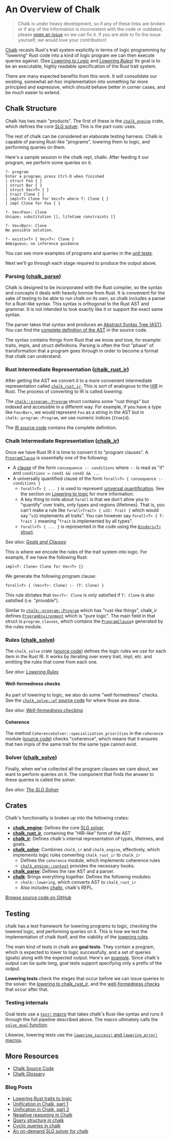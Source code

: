 # An Overview of Chalk

> Chalk is under heavy development, so if any of these links are broken or if
> any of the information is inconsistent with the code or outdated, please
> [open an issue][rustc-issues] so we can fix it. If you are able to fix the
> issue yourself, we would love your contribution!

[Chalk][chalk] recasts Rust's trait system explicitly in terms of logic
programming by "lowering" Rust code into a kind of logic program we can then
execute queries against. (See [*Lowering to Logic*][lowering-to-logic] and
[*Lowering Rules*][lowering-rules]) Its goal is to be an executable, highly
readable specification of the Rust trait system.

There are many expected benefits from this work. It will consolidate our
existing, somewhat ad-hoc implementation into something far more principled and
expressive, which should behave better in corner cases, and be much easier to
extend.

## Chalk Structure

Chalk has two main "products". The first of these is the
[`chalk_engine`][chalk_engine] crate, which defines the core [SLG
solver][slg]. This is the part rustc uses.

The rest of chalk can be considered an elaborate testing harness. Chalk is
capable of parsing Rust-like "programs", lowering them to logic, and
performing queries on them.

Here's a sample session in the chalk repl, chalki. After feeding it our
program, we perform some queries on it.

```rust,ignore
?- program
Enter a program; press Ctrl-D when finished
| struct Foo { }
| struct Bar { }
| struct Vec<T> { }
| trait Clone { }
| impl<T> Clone for Vec<T> where T: Clone { }
| impl Clone for Foo { }

?- Vec<Foo>: Clone
Unique; substitution [], lifetime constraints []

?- Vec<Bar>: Clone
No possible solution.

?- exists<T> { Vec<T>: Clone }
Ambiguous; no inference guidance
```

You can see more examples of programs and queries in the [unit
tests][chalk-test-example].

Next we'll go through each stage required to produce the output above.

### Parsing ([chalk_parse])

Chalk is designed to be incorporated with the Rust compiler, so the syntax and
concepts it deals with heavily borrow from Rust. It is convenient for the sake
of testing to be able to run chalk on its own, so chalk includes a parser for a
Rust-like syntax. This syntax is orthogonal to the Rust AST and grammar. It is
not intended to look exactly like it or support the exact same syntax.

The parser takes that syntax and produces an [Abstract Syntax Tree (AST)][ast].
You can find the [complete definition of the AST][chalk-ast] in the source code.

The syntax contains things from Rust that we know and love, for example: traits,
impls, and struct definitions. Parsing is often the first "phase" of
transformation that a program goes through in order to become a format that
chalk can understand.

### Rust Intermediate Representation ([chalk_rust_ir])

After getting the AST we convert it to a more convenient intermediate
representation called [`chalk_rust_ir`][chalk_rust_ir]. This is sort of
analogous to the [HIR] in Rust. The process of converting to IR is called
*lowering*.

The [`chalk::program::Program`][chalk-program] struct contains some "rust things"
but indexed and accessible in a different way. For example, if you have a
type like `Foo<Bar>`, we would represent `Foo` as a string in the AST but in
`chalk::program::Program`, we use numeric indices (`ItemId`).

The [IR source code][ir-code] contains the complete definition.

### Chalk Intermediate Representation ([chalk_ir])

Once we have Rust IR it is time to convert it to "program clauses". A
[`ProgramClause`] is essentially one of the following:

* A [clause] of the form `consequence :- conditions` where `:-` is read as
  "if" and `conditions = cond1 && cond2 && ...`
* A universally quantified clause of the form
  `forall<T> { consequence :- conditions }`
  * `forall<T> { ... }` is used to represent [universal quantification]. See the
    section on [Lowering to logic][lowering-forall] for more information.
  * A key thing to note about `forall` is that we don't allow you to "quantify"
    over traits, only types and regions (lifetimes). That is, you can't make a
    rule like `forall<Trait> { u32: Trait }` which would say "`u32` implements
    all traits". You can however say `forall<T> { T: Trait }` meaning "`Trait`
    is implemented by all types".
  * `forall<T> { ... }` is represented in the code using the [`Binders<T>`
    struct][binders-struct].

*See also: [Goals and Clauses][goals-and-clauses]*

This is where we encode the rules of the trait system into logic. For
example, if we have the following Rust:

```rust,ignore
impl<T: Clone> Clone for Vec<T> {}
```

We generate the following program clause:

```rust,ignore
forall<T> { (Vec<T>: Clone) :- (T: Clone) }
```

This rule dictates that `Vec<T>: Clone` is only satisfied if `T: Clone` is also
satisfied (i.e. "provable").

Similar to [`chalk::program::Program`][chalk-program] which has "rust-like
things", chalk_ir defines [`ProgramEnvironment`] which is "pure logic".
The main field in that struct is `program_clauses`, which contains the
[`ProgramClause`]s generated by the rules module.

### Rules ([chalk_solve])

The `chalk_solve` crate ([source code][chalk_solve]) defines the logic rules we
use for each item in the Rust IR. It works by iterating over every trait, impl,
etc. and emitting the rules that come from each one.

*See also: [Lowering Rules][lowering-rules]*

#### Well-formedness checks

As part of lowering to logic, we also do some "well formedness" checks. See
the [`chalk_solve::wf` source code][solve-wf-src] for where those are done.

*See also: [Well-formedness checking][wf-checking]*

#### Coherence

The method `CoherenceSolver::specialization_priorities` in the `coherence` module
([source code][coherence-src]) checks "coherence", which means that it
ensures that two impls of the same trait for the same type cannot exist.

### Solver ([chalk_solve])

Finally, when we've collected all the program clauses we care about, we want
to perform queries on it. The component that finds the answer to these
queries is called the *solver*.

*See also: [The SLG Solver][slg]*

## Crates

Chalk's functionality is broken up into the following crates:
- [**chalk_engine**][chalk_engine]: Defines the core [SLG solver][slg].
- [**chalk_rust_ir**][chalk_rust_ir], containing the "HIR-like" form of the AST
- [**chalk_ir**][chalk_ir]: Defines chalk's internal representation of
  types, lifetimes, and goals.
- [**chalk_solve**][chalk_solve]: Combines `chalk_ir` and `chalk_engine`,
  effectively, which implements logic rules converting `chalk_rust_ir` to
  `chalk_ir`
  - Defines the `coherence` module, which implements coherence rules
  - [`chalk_engine::context`][engine-context] provides the necessary hooks.
- [**chalk_parse**][chalk_parse]: Defines the raw AST and a parser.
- [**chalk**][doc-chalk]: Brings everything together. Defines the following
  modules:
  - `chalk::lowering`, which converts AST to `chalk_rust_ir`
  - Also includes [chalki][chalki], chalk's REPL.

[Browse source code on GitHub](https://github.com/rust-lang/chalk)

## Testing

chalk has a test framework for lowering programs to logic, checking the
lowered logic, and performing queries on it. This is how we test the
implementation of chalk itself, and the viability of the [lowering
rules][lowering-rules].

The main kind of tests in chalk are **goal tests**. They contain a program,
which is expected to lower to logic successfully, and a set of queries
(goals) along with the expected output. Here's an
[example][chalk-test-example]. Since chalk's output can be quite long, goal
tests support specifying only a prefix of the output.

**Lowering tests** check the stages that occur before we can issue queries
to the solver: the [lowering to chalk_rust_ir][chalk-test-lowering], and the
[well-formedness checks][chalk-test-wf] that occur after that.

### Testing internals

Goal tests use a [`test!` macro][test-macro] that takes chalk's Rust-like
syntax and runs it through the full pipeline described above. The macro
ultimately calls the [`solve_goal` function][solve_goal].

Likewise, lowering tests use the [`lowering_success!` and
`lowering_error!` macros][test-lowering-macros].

## More Resources

* [Chalk Source Code](https://github.com/rust-lang/chalk)
* [Chalk Glossary](https://github.com/rust-lang/chalk/blob/master/GLOSSARY.md)

### Blog Posts

* [Lowering Rust traits to logic](http://smallcultfollowing.com/babysteps/blog/2017/01/26/lowering-rust-traits-to-logic/)
* [Unification in Chalk, part 1](http://smallcultfollowing.com/babysteps/blog/2017/03/25/unification-in-chalk-part-1/)
* [Unification in Chalk, part 2](http://smallcultfollowing.com/babysteps/blog/2017/04/23/unification-in-chalk-part-2/)
* [Negative reasoning in Chalk](http://aturon.github.io/blog/2017/04/24/negative-chalk/)
* [Query structure in chalk](http://smallcultfollowing.com/babysteps/blog/2017/05/25/query-structure-in-chalk/)
* [Cyclic queries in chalk](http://smallcultfollowing.com/babysteps/blog/2017/09/12/tabling-handling-cyclic-queries-in-chalk/)
* [An on-demand SLG solver for chalk](http://smallcultfollowing.com/babysteps/blog/2018/01/31/an-on-demand-slg-solver-for-chalk/)

[goals-and-clauses]: ./goals-and-clauses.html
[HIR]: ../hir.html
[lowering-forall]: ./lowering-to-logic.html#type-checking-generic-functions-beyond-horn-clauses
[lowering-rules]: ./lowering-rules.html
[lowering-to-logic]: ./lowering-to-logic.html
[slg]: ./slg.html
[wf-checking]: ./wf.html

[ast]: https://en.wikipedia.org/wiki/Abstract_syntax_tree
[chalk]: https://github.com/rust-lang/chalk
[rustc-issues]: https://github.com/rust-lang/rustc-guide/issues
[universal quantification]: https://en.wikipedia.org/wiki/Universal_quantification

[`ProgramClause`]: https://rust-lang.github.io/chalk/doc/chalk_ir/enum.ProgramClause.html
[`ProgramEnvironment`]: http://rust-lang.github.io/chalk/doc/chalk/program_environment/struct.ProgramEnvironment.html
[chalk_engine]: https://rust-lang.github.io/chalk/doc/chalk_engine/index.html
[chalk_ir]: https://rust-lang.github.io/chalk/doc/chalk_ir/index.html
[chalk_parse]: https://rust-lang.github.io/chalk/doc/chalk_parse/index.html
[chalk_solve]: https://rust-lang.github.io/chalk/doc/chalk_solve/index.html
[chalk_rust_ir]: https://rust-lang.github.io/chalk/doc/chalk_rust_ir/index.html
[doc-chalk]: https://rust-lang.github.io/chalk/doc/chalk/index.html
[engine-context]: https://rust-lang.github.io/chalk/doc/chalk_engine/context/index.html
[chalk-program]: http://rust-lang.github.io/chalk/doc/chalk/program/struct.Program.html

[binders-struct]: http://rust-lang.github.io/chalk/doc/chalk_ir/struct.Binders.html
[chalk-ast]: http://rust-lang.github.io/chalk/doc/chalk_parse/ast/index.html
[chalk-test-example]: https://github.com/rust-lang/chalk/blob/4bce000801de31bf45c02f742a5fce335c9f035f/src/test.rs#L115
[chalk-test-lowering-example]: https://github.com/rust-lang/chalk/blob/4bce000801de31bf45c02f742a5fce335c9f035f/src/rust_ir/lowering/test.rs#L8-L31
[chalk-test-lowering]: https://github.com/rust-lang/chalk/blob/4bce000801de31bf45c02f742a5fce335c9f035f/src/rust_ir/lowering/test.rs
[chalk-test-wf]: https://github.com/rust-lang/chalk/blob/4bce000801de31bf45c02f742a5fce335c9f035f/src/rules/wf/test.rs#L1
[chalki]: https://rust-lang.github.io/chalk/doc/chalki/index.html
[clause]: https://github.com/rust-lang/chalk/blob/master/GLOSSARY.md#clause
[coherence-src]: http://rust-lang.github.io/chalk/doc/chalk_solve/coherence/index.html
[ir-code]: http://rust-lang.github.io/chalk/doc/chalk_rust_ir/
[solve-wf-src]: http://rust-lang.github.io/chalk/doc/chalk_solve/wf/index.html
[solve_goal]: https://github.com/rust-lang/chalk/blob/4bce000801de31bf45c02f742a5fce335c9f035f/src/test.rs#L85
[test-lowering-macros]: https://github.com/rust-lang/chalk/blob/4bce000801de31bf45c02f742a5fce335c9f035f/src/test_util.rs#L21-L54
[test-macro]: https://github.com/rust-lang/chalk/blob/4bce000801de31bf45c02f742a5fce335c9f035f/src/test.rs#L33
